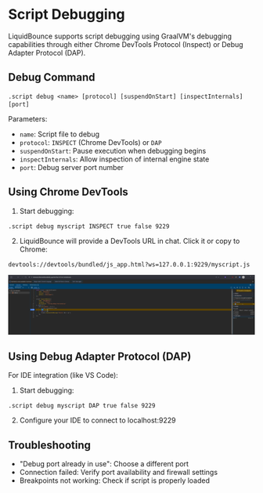 # Script Debugging

LiquidBounce supports script debugging using GraalVM's debugging capabilities through either Chrome DevTools Protocol (Inspect) or Debug Adapter Protocol (DAP).

## Debug Command

```
.script debug <name> [protocol] [suspendOnStart] [inspectInternals] [port]
```

Parameters:
- `name`: Script file to debug
- `protocol`: `INSPECT` (Chrome DevTools) or `DAP`
- `suspendOnStart`: Pause execution when debugging begins
- `inspectInternals`: Allow inspection of internal engine state
- `port`: Debug server port number

## Using Chrome DevTools

1. Start debugging:
```
.script debug myscript INSPECT true false 9229
```

2. LiquidBounce will provide a DevTools URL in chat. Click it or copy to Chrome:
```
devtools://devtools/bundled/js_app.html?ws=127.0.0.1:9229/myscript.js
```

![Chrome DevTools Interface](/images/script-devtools.png)

## Using Debug Adapter Protocol (DAP)

For IDE integration (like VS Code):

1. Start debugging:
```
.script debug myscript DAP true false 9229
```

2. Configure your IDE to connect to localhost:9229

## Troubleshooting

- "Debug port already in use": Choose a different port
- Connection failed: Verify port availability and firewall settings
- Breakpoints not working: Check if script is properly loaded